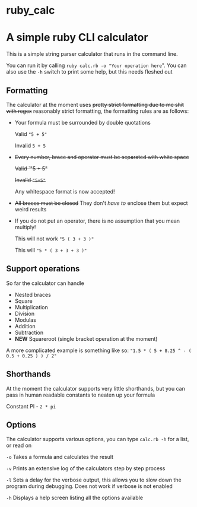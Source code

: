# ruby_calc
# A simple ruby CLI calculator

This is a simple string parser calculator that runs in the command line.

You can run it by calling `ruby calc.rb -o "Your operation here`". 
You can also use the `-h` switch to print some help, but this needs fleshed out

## Formatting

The calculator at the moment uses ~~pretty strict formatting due to me shit with regex~~ reasonably strict formatting, the formatting rules are as follows:

* Your formula must be surrounded by double quotations

   Valid `"5 + 5"`
   
   Invalid `5 + 5`
  
* ~~Every number, brace and operator must be separated with white space~~

   ~~Valid `"5 + 5"~~
   
   ~~Invalid `"5+5"`~~
   
   Any whitespace format is now accepted!
   
* ~~All braces must be closed~~ They don't _have to_ enclose them but expect weird results
* If you do not put an operator, there is no assumption that you mean multiply!

   This will not work `"5 ( 3 + 3 )"`
   
   This will `"5 * ( 3 + 3 + 3 )"`
   

## Support operations

So far the calculator can handle 
* Nested braces
* Square 
* Multiplication 
* Division
* Modulas
* Addition 
* Subtraction
* **NEW** Squareroot (single bracket operation at the moment)


A more complicated example is something like so:
   `"1.5 * ( 5 + 8.25 ^ - ( 0.5 + 0.25 ) ) / 2"`
   
## Shorthands

At the moment the calculator supports very little shorthands, but you can pass in human readable constants to neaten up your
formula    

   Constant PI - `2 * pi`
   
## Options

The calculator supports various options, you can type `calc.rb -h` for a list, or read on

`-o` Takes a formula and calculates the result

`-v` Prints an extensive log of the calculators step by step process

`-l` Sets a delay for the verbose output, this allows you to slow down the program during debugging. Does not work if verbose is not enabled

`-h` Displays a help screen listing all the options available

